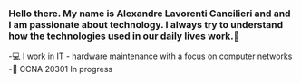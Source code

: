 ### Hello there. My name is Alexandre Lavorenti Cancilieri and and I am passionate about technology. I always try to understand how the technologies used in our daily lives work.👋

<!--
**alcancil/alcancil** is a ✨ _special_ ✨ repository because its `README.md` (this file) appears on your GitHub profile.

Here are some ideas to get you started:

- 🔭 I’m currently working on ...
- 🌱 I’m currently learning ...
- 👯 I’m looking to collaborate on ...
- 🤔 I’m looking for help with ...
- 💬 Ask me about ...
- 📫 How to reach me: ...
- 😄 Pronouns: ...
- ⚡ Fun fact: ...
-->

-💻 I work in IT - hardware maintenance with a focus on computer networks
-💪 CCNA 20301 In progress 


